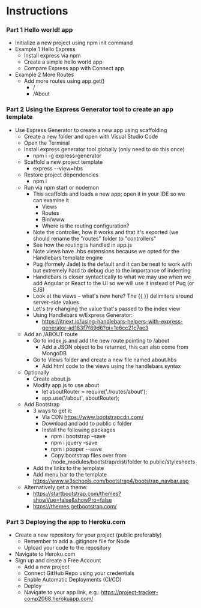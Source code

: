 # Instructions

### Part 1 Hello world! app

- Initialize a new project using npm init command
- Example 1 Hello Express
    - Install express via npm
    - Create a simple hello world app
    - Compare Express app with Connect app
- Example 2 More Routes
    - Add more routes using app.get()
        - /
        - /About

### Part 2 Using the Express Generator tool to create an app template
- Use Express Generator to create a new app using scaffolding
    - Create a new folder and open with Visual Studio Code
    - Open the Terminal
    - Install express generator tool globally (only need to do this once)
        - npm i -g express-generator
    - Scaffold a new project template
        - express --view=hbs
    - Restore project dependencies
        - npm i
    - Run via npm start or nodemon
        - This scaffolds and loads a new app; open it in your IDE so we can examine it
            - Views
            - Routes
            - Bin/www
            - Where is the routing configuration?
        - Note the controller, how it works and that it's exported (we should rename the "routes" folder to "controllers"
        - See how the routing is handled in app.js
        - Note views have .hbs extensions because we opted for the Handlebars template engine
        - Pug (formely Jade) is the default and it can be neat to work with but extremely hard to debug due to the importance of indenting
        - Handlebars is closer syntactically to what we may use when we add Angular or React to the UI so we will use it instead of Pug (or EJS)
        - Look at the views – what's new here?  The {{ }} delimiters around server-side values
        - Let's try changing the value that's passed to the index view
        - Using Handlebars w/Express Generator: 
            - https://itnext.io/using-handlebars-helpers-with-express-generator-ad163f7f89d6?gi=1e6cc21c7ae3 
    - Add an /ABOUT route
        - Go to index.js and add the new route pointing to /about
            - Add a JSON object to be returned, this can also come from MongoDB
        - Go to Views folder and create a new file named about.hbs
            - Add html code to the views using the handlebars syntax
    - Optionally
        - Create about.js
        - Modify app.js to use about
            - let aboutRouter = require('./routes/about');
            - app.use('/about', aboutRouter);
    - Add Bootstrap
        - 3 ways to get it:
            - Via CDN https://www.bootstrapcdn.com/
            - Download and add to public c folder
            - Install the following packages
                - npm i bootstrap –save
                - npm i jquery –save
                - npm i popper --save
                - Copy bootstrap files over from /node_modules/bootstrap/dist/folder to public/stylesheets
        - Add the links to the template
        - Add menu bar to the template https://www.w3schools.com/bootstrap4/bootstrap_navbar.asp
    - Alternatively get a theme: 
        - https://startbootstrap.com/themes?showVue=false&showPro=false
        - https://themes.getbootstrap.com/

### Part 3 Deploying the app to Heroku.com

- Create a new repository for your project (public preferably)
    - Remember to add a .gitignore file for Node
    - Upload your code to the repository
- Navigate to Heroku.com
- Sign up and create a Free Account
    - Add a new project
    - Connect GitHub Repo using your credentials
    - Enable Automatic Deployments (CI/CD)
    - Deploy
    - Navigate to your app link, e.g.: https://project-tracker-comp2068.herokuapp.com/
